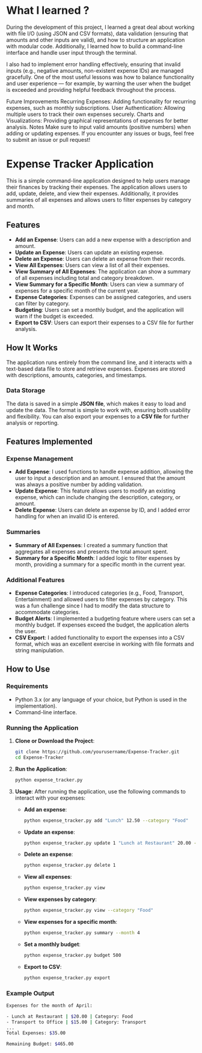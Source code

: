 # What I learned ?

During the development of this project, I learned a great deal about working with file I/O (using JSON and CSV formats), data validation (ensuring that amounts and other inputs are valid), and how to structure an application with modular code. Additionally, I learned how to build a command-line interface and handle user input through the terminal.

I also had to implement error handling effectively, ensuring that invalid inputs (e.g., negative amounts, non-existent expense IDs) are managed gracefully. One of the most useful lessons was how to balance functionality and user experience — for example, by warning the user when the budget is exceeded and providing helpful feedback throughout the process.

Future Improvements
Recurring Expenses: Adding functionality for recurring expenses, such as monthly subscriptions.
User Authentication: Allowing multiple users to track their own expenses securely.
Charts and Visualizations: Providing graphical representations of expenses for better analysis.
Notes
Make sure to input valid amounts (positive numbers) when adding or updating expenses.
If you encounter any issues or bugs, feel free to submit an issue or pull request!

# Expense Tracker Application

This is a simple command-line application designed to help users manage their finances by tracking their expenses. The application allows users to add, update, delete, and view their expenses. Additionally, it provides summaries of all expenses and allows users to filter expenses by category and month.

## Features

- **Add an Expense**: Users can add a new expense with a description and amount.
- **Update an Expense**: Users can update an existing expense.
- **Delete an Expense**: Users can delete an expense from their records.
- **View All Expenses**: Users can view a list of all their expenses.
- **View Summary of All Expenses**: The application can show a summary of all expenses including total and category breakdown.
- **View Summary for a Specific Month**: Users can view a summary of expenses for a specific month of the current year.
- **Expense Categories**: Expenses can be assigned categories, and users can filter by category.
- **Budgeting**: Users can set a monthly budget, and the application will warn if the budget is exceeded.
- **Export to CSV**: Users can export their expenses to a CSV file for further analysis.

## How It Works

The application runs entirely from the command line, and it interacts with a text-based data file to store and retrieve expenses. Expenses are stored with descriptions, amounts, categories, and timestamps.

### Data Storage

The data is saved in a simple **JSON file**, which makes it easy to load and update the data. The format is simple to work with, ensuring both usability and flexibility. You can also export your expenses to a **CSV file** for further analysis or reporting.

## Features Implemented

### Expense Management
- **Add Expense**: I used functions to handle expense addition, allowing the user to input a description and an amount. I ensured that the amount was always a positive number by adding validation.
- **Update Expense**: This feature allows users to modify an existing expense, which can include changing the description, category, or amount.
- **Delete Expense**: Users can delete an expense by ID, and I added error handling for when an invalid ID is entered.
  
### Summaries
- **Summary of All Expenses**: I created a summary function that aggregates all expenses and presents the total amount spent.
- **Summary for a Specific Month**: I added logic to filter expenses by month, providing a summary for a specific month in the current year.
  
### Additional Features
- **Expense Categories**: I introduced categories (e.g., Food, Transport, Entertainment) and allowed users to filter expenses by category. This was a fun challenge since I had to modify the data structure to accommodate categories.
- **Budget Alerts**: I implemented a budgeting feature where users can set a monthly budget. If expenses exceed the budget, the application alerts the user.
- **CSV Export**: I added functionality to export the expenses into a CSV format, which was an excellent exercise in working with file formats and string manipulation.

## How to Use

### Requirements

- Python 3.x (or any language of your choice, but Python is used in the implementation).
- Command-line interface.

### Running the Application

1. **Clone or Download the Project**:
    ```bash
    git clone https://github.com/yourusername/Expense-Tracker.git
    cd Expense-Tracker
    ```

2. **Run the Application**:
    ```bash
    python expense_tracker.py
    ```

3. **Usage**:
    After running the application, use the following commands to interact with your expenses:

    - **Add an expense**:
      ```bash
      python expense_tracker.py add "Lunch" 12.50 --category "Food"
      ```

    - **Update an expense**:
      ```bash
      python expense_tracker.py update 1 "Lunch at Restaurant" 20.00 --category "Food"
      ```

    - **Delete an expense**:
      ```bash
      python expense_tracker.py delete 1
      ```

    - **View all expenses**:
      ```bash
      python expense_tracker.py view
      ```

    - **View expenses by category**:
      ```bash
      python expense_tracker.py view --category "Food"
      ```

    - **View expenses for a specific month**:
      ```bash
      python expense_tracker.py summary --month 4
      ```

    - **Set a monthly budget**:
      ```bash
      python expense_tracker.py budget 500
      ```

    - **Export to CSV**:
      ```bash
      python expense_tracker.py export
      ```

### Example Output

```bash
Expenses for the month of April:

- Lunch at Restaurant | $20.00 | Category: Food
- Transport to Office | $15.00 | Category: Transport
...
Total Expenses: $35.00

Remaining Budget: $465.00
